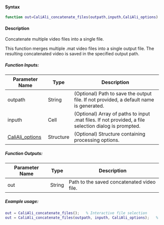 #### Syntax
```matlab
function out=CaliAli_concatenate_files(outpath,inputh,CaliAli_options)
```

#### Description
Concatenate multiple video files into a single file.

This function merges multiple .mat video files into a single output file. The resulting concatenated video is saved in the specified output path.

##### Function Inputs:
| Parameter Name | Type   | Description                          |
|---------------|--------|--------------------------------------|
| outpath       | String | (Optional) Path to save the output file. If not provided, a default name is generated. |
| inputh        | Cell   | (Optional) Array of paths to input .mat files. If not provided, a file selection dialog is prompted. |
| [CaliAli_options](../../Functions_doc/CaliAli_parameters)  | Structure | (Optional) Structure containing processing options. |

##### Function Outputs:
| Parameter Name | Type   | Description                          |
|---------------|--------|--------------------------------------|
| out           | String | Path to the saved concatenated video file. |

##### Example usage:
```matlab
out = CaliAli_concatenate_files();   % Interactive file selection
out = CaliAli_concatenate_files(outpath, inputh, CaliAli_options);   % Using predefined parameters
```
